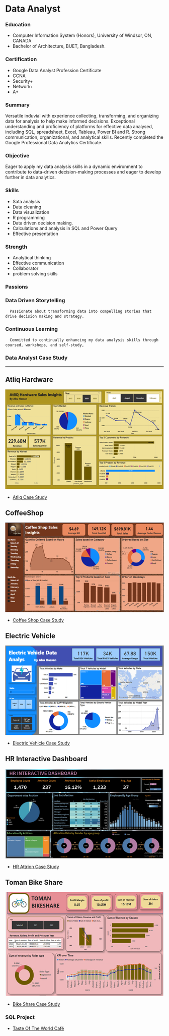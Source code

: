 # Data Analyst

### Education
- Computer Information System (Honors), University of Windsor, ON, CANADA
- Bachelor of Architecture, BUET, Bangladesh.

### Certification
- Google Data Analyst Profession Certificate
- CCNA
- Security+
- Network+
- A+

### Summary
Versatile induvial with experience collecting, transforming, and organizing data for analysis to help make informed decisions. Exceptional understanding and proficiency of platforms for effective data analysed, including SQL, spreadsheet, Excel, Tableau, Power BI and R. Strong communication, organizational, and analytical skills. Recently completed the   Google Professional Data Analytics Certificate.

### Objective
Eager to apply my data analysis skills in a dynamic environment to contribute to data-driven decision-making processes and eager to develop further in data analytics.

### Skills
- Sata analysis
- Data cleaning
- Data visualization
- R programming
- Data driven decision making.
- Calculations and analysis in SQL and Power Query
- Effective presentation
  
### Strength
- Analytical thinking
- Effective communication
- Collaborator
- problem solving skills

### Passions

 ### Data Driven Storytelling
 
      Passionate about transforming data into compelling stories that drive decision making and strategy.
      
 ### Continuous Learning
 
      Committed to continually enhancing my data analysis skills through coursed, workshops, and self-study,

### Data Analyst Case Study
---
## Atliq Hardware
![EEG_Band_Discovery](/Picture/Atliq_Hardware.png)
- [Atliq Case Study](/AtliqHardware.docx)
 
## CoffeeShop
![EEG_Band_Discovery](/Picture/Coffee_Shop.png)
- [Coffee Shop Case Study](/CoffeeShop.docx)
   
## Electric Vehicle
![EEG_Band_Discovery](/Picture/EV_Vehicle.png)
- [Electric Vehicle Case Study](/ElectricVehicle.docx)
     
## HR Interactive Dashboard
![EEG_Band_Discovery](/Picture/HR_Dashboard.png)
- [HR Attrion Case Study](/HRdashboard.docx)
    
## Toman Bike Share
  ![EEG_Band_Discovery](/Picture/Bike_Share.png)
  - [Bike Share Case Study](/TomanBikeShare.docx)
    
### SQL Project 
  - [Taste Of The World Café](/TasteOfTheWorldCafé.docx)


